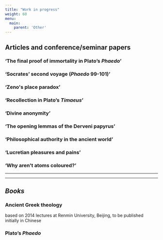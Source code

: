 ```yaml
---
title: "Work in progress"
weight: 60
menu:
  main:
    parent: 'Other'
---
```


## Articles and conference/seminar papers

### ‘The final proof of immortality in Plato’s <em>Phaedo</em>’

### ‘Socrates’ second voyage (_Phaedo_ 99-101)’

### ‘Zeno's place paradox’

### ‘Recollection in Plato’s <em>Timaeus</em>’

### ‘Divine anonymity’

### ‘The opening lemmas of the Derveni papyrus’

### ‘Philosophical authority in the ancient world’

### ‘Lucretian pleasures and pains’

### ‘Why aren't atoms coloured?’


__________________
__________________
## *Books*

### Ancient Greek theology
based on 2014 lectures at Renmin University, Beijing, to be published initially in Chinese

### Plato’s _Phaedo_
